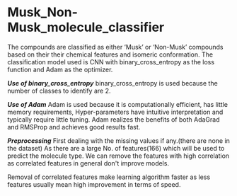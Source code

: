 # Musk_Non-Musk_molecule_classifier

The compounds are classified as either ‘Musk’ or ‘Non-Musk’ compounds based on their  their chemical features and isomeric conformation. The classification model used is CNN with binary_cross_entropy as the loss function and Adam as the optimizer.

***Use of binary_cross_entropy***
binary_cross_entropy is used because the number of classes to identify are 2.

***Use of Adam***
Adam is used because it is computationally efficient, has little memory requirements, Hyper-parameters have intuitive interpretation and typically require little tuning.
Adam realizes the benefits of both AdaGrad and RMSProp and achieves good results fast.

***Preprocessing***
First dealing with the missing values if any.(there are none in the dataset)
As there are a large No. of features(166) which will be used to predict the molecule type. We can remove the features with high correlation as correlated features in general don't improve models.

Removal of correlated features make learning algorithm faster as less features usually mean high improvement in terms of speed.


